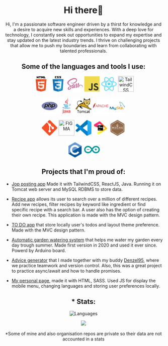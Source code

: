 <h1 align="center">Hi there👋</h1>
<div align="center">
</div>

<div align="center">
  <p>Hi, I'm a passionate software engineer driven by a thirst for knowledge and a desire to acquire new skills and experiences. With a deep love for technology, I constantly seek out opportunities to expand my expertise and stay updated on the latest industry trends. I thrive on challenging projects that allow me to push my boundaries and learn from collaborating with talented professionals.</p>
</div>

<h2 align="center">Some of the languages and tools I use:</h2>

<div align="center">
  <img src="https://github.com/devicons/devicon/blob/master/icons/html5/html5-original-wordmark.svg" title="HTML" width="50" hight="50"/>
  <img src="https://github.com/devicons/devicon/blob/master/icons/css3/css3-original-wordmark.svg" title="CSS3" width="50" height="50"/>
<img src="https://github.com/devicons/devicon/blob/master/icons/sass/sass-original.svg" title="SASS" width="50" height="50"/>
  <img src="https://raw.githubusercontent.com/devicons/devicon/master/icons/javascript/javascript-original.svg" title="JS" width="50" height="50"/>
  <img src="https://github.com/devicons/devicon/blob/master/icons/react/react-original.svg" title="ReactJS" width="50" height="50"/>
  <img src="https://cdn.jsdelivr.net/gh/devicons/devicon/icons/tailwindcss/tailwindcss-plain.svg" title="TailwindCSS" width="50" height="50"/>
  <br>
  <br>
	
   <img src="https://github.com/devicons/devicon/blob/master/icons/php/php-original.svg" title="PHP" width="50" height="50"/>
  <img src="https://github.com/devicons/devicon/blob/master/icons/java/java-original-wordmark.svg" title="JAVA" width="50" height="50"/>
  <img src="https://github.com/devicons/devicon/blob/master/icons/tomcat/tomcat-original-wordmark.svg" title="TOMCAT" width="50" height="50"/>
  <img src="https://github.com/devicons/devicon/blob/master/icons/apache/apache-original-wordmark.svg" title="Apache" width="50" height="50"/>
  <img src="https://github.com/devicons/devicon/blob/master/icons/mysql/mysql-original-wordmark.svg" title="MYSQL" width="50" height="50"/>
  <br>
  <br>
  
  <img src="https://github.com/devicons/devicon/blob/master/icons/git/git-original.svg" title="GIT" width="50" height="50"/>
  <img src="https://cdn.jsdelivr.net/gh/devicons/devicon/icons/figma/figma-original.svg" title="FIGMA" width="50" height="50"/>
  <img src="https://github.com/devicons/devicon/blob/master/icons/vscode/vscode-original.svg" title="VSCODE" width="50" height="50"/>
  <img src="https://github.com/devicons/devicon/blob/master/icons/jetbrains/jetbrains-original.svg" title="JETBRAINS" width="50" height="50"/>
  <img src="https://github.com/devicons/devicon/blob/master/icons/mocha/mocha-plain.svg" title="MOCHA" width="50" height="50"/>
  <br>
  <br>

   <img src="https://github.com/devicons/devicon/blob/master/icons/c/c-original.svg" title="C" width="50" height="50"/>
  <img src="https://github.com/devicons/devicon/blob/master/icons/arduino/arduino-original.svg" title="ARDUINO" width="50" height="50"/>
</div>


<h2 align="center">
  Projects that I'm proud of:
  </h2>
  <div> 
				  
  - [Jop posting app](https://github.com/Blagoja95/job-posting-web-app) Made it with TailwindCSS, ReactJS, Java. Running it on Tomcat web server and MySQL RDBMS to store data.
                  
  - [Recipe app](https://recipe-app-demo-bb.netlify.app)  allows its user to search over a million of different recipes. Add new recipes, filter recipes by keyword like ingredient or find specific recipe with a search bar. A user also has the option of creating their own recipe. This application is made with the MVC design pattern.
  
  - [TO DO app](https://github.com/Blagoja95/todo-app) that store locally user's todos and layout theme preference. Made with the MVC design pattern.

- [Automatic garden watering system](https://github.com/Blagoja95/automatic-garden-watering-sys-aurdion) that helps me water my garden every day trough summer. Made first version in 2020 and used it ever since. Powerd by Arduino board.

- [Advice generator](https://blagoja95.github.io/advice-generator-app-challenge-hub) that I made together with my buddy [Denzel95](https://github.com/Denzel95), where we practice teamwork and version control. Also, this was a great project to practice async/await and how to handle promises.

- [My personal page](https://blagoja95.github.io/borisblagojevic.github.io/), made it with HTML, SASS. Used JS for display the mobile menu, changing languages and storing user preferences locally.
                  </div>

<div align="center">
<h2>* Stats:</h2>

 ![Languages](https://github-readme-stats.vercel.app/api/top-langs/?username=Blagoja95&theme=tokyonight&hide=html,css,scss&langs_count=4&layout=donut)
<br>

 ![](https://github-readme-stats.vercel.app/api?username=Blagoja95&show_icons=true&theme=tokyonight&hide=stars&rank_icon=github)
 

*Some of mine and also organisation repos are private so their data are not accounted in a stats
